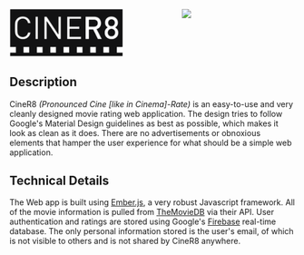 <img src="https://github.com/JaxonWright/CineR8/blob/master/public/images/logoDark.png?raw=true" width="200px"/><img src="https://www.themoviedb.org/assets/static_cache/bb45549239e25f1770d5f76727bcd7c0/images/v4/logos/408x161-powered-by-rectangle-blue.png" width="200px" style="float:right;"/>

Description
-----------
CineR8 *(Pronounced Cine [like in Cinema]-Rate)* is an easy-to-use and very cleanly designed movie rating web application. The design tries to follow Google's Material Design guidelines as best as possible, which makes it look as clean as it does. There are no advertisements or obnoxious elements that hamper the user experience for what should be a simple web application.

Technical Details
-----------
The Web app is built using [Ember.js](https://www.emberjs.com/), a very robust Javascript framework. All of the movie information is pulled from [TheMovieDB](https://www.themoviedb.org/) via their API. User authentication and ratings are stored using Google's [Firebase](https://firebase.google.com) real-time database. The only personal information stored is the user's email, of which is not visible to others and is not shared by CineR8 anywhere.



